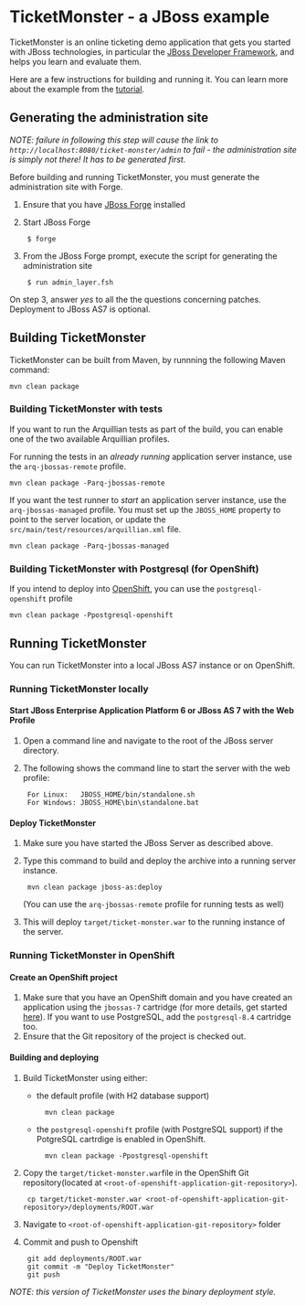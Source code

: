 # TicketMonster - a JBoss example

TicketMonster is an online ticketing demo application that gets you started with JBoss technologies, in particular the [JBoss Developer Framework](http://jboss.org/jdf), and helps you learn and evaluate them.

Here are a few instructions for building and running it. You can learn more about the example from the [tutorial](http://www.jboss.org/jdf/examples/get-started).

## Generating the administration site

_NOTE: failure in following this step will cause the link to `http://localhost:8080/ticket-monster/admin` to fail - the administration site is simply not there! It has to be generated first._

Before building and running TicketMonster, you must generate the administration site with Forge.

1. Ensure that you have [JBoss Forge](http://jboss.org/forge) installed
2. Start JBoss Forge

        $ forge
	
3. From the JBoss Forge prompt, execute the script for generating the administration site
    
	    $ run admin_layer.fsh
	

On step 3, answer _yes_ to all the the questions concerning patches. Deployment to JBoss AS7 is optional. 

## Building TicketMonster

TicketMonster can be built from Maven, by runnning the following Maven command:

    mvn clean package
	
### Building TicketMonster with tests
	
If you want to run the Arquillian tests as part of the build, you can enable one of the two available Arquillian profiles.

For running the tests in an _already running_ application server instance, use the `arq-jbossas-remote` profile.

    mvn clean package -Parq-jbossas-remote

If you want the test runner to _start_ an application server instance, use the `arq-jbossas-managed` profile. You must set up the `JBOSS_HOME` property to point to the server location, or update the `src/main/test/resources/arquillian.xml` file.

    mvn clean package -Parq-jbossas-managed
	
### Building TicketMonster with Postgresql (for OpenShift)

If you intend to deploy into [OpenShift](http://openshift.com), you can use the `postgresql-openshift` profile

    mvn clean package -Ppostgresql-openshift
	
## Running TicketMonster

You can run TicketMonster into a local JBoss AS7 instance or on OpenShift.

### Running TicketMonster locally

#### Start JBoss Enterprise Application Platform 6 or JBoss AS 7 with the Web Profile


1. Open a command line and navigate to the root of the JBoss server directory.
2. The following shows the command line to start the server with the web profile:

        For Linux:   JBOSS_HOME/bin/standalone.sh
        For Windows: JBOSS_HOME\bin\standalone.bat
		
#### Deploy TicketMonster

1. Make sure you have started the JBoss Server as described above.
2. Type this command to build and deploy the archive into a running server instance.

        mvn clean package jboss-as:deploy
	
	(You can use the `arq-jbossas-remote` profile for running tests as well)

3. This will deploy `target/ticket-monster.war` to the running instance of the server.

### Running TicketMonster in OpenShift

#### Create an OpenShift project

1. Make sure that you have an OpenShift domain and you have created an application using the `jbossas-7` cartridge (for more details, get started [here](https://openshift.redhat.com/app/getting_started)). If you want to use PostgreSQL, add the `postgresql-8.4` cartridge too.
2. Ensure that the Git repository of the project is checked out.

#### Building and deploying

1. Build TicketMonster using either: 
    * the default profile (with H2 database support)
    
            mvn clean package	
    * the `postgresql-openshift` profile (with PostgreSQL support) if the PotgreSQL cartrdige is enabled in OpenShift.
            
            mvn clean package -Ppostgresql-openshift
			
2. Copy the `target/ticket-monster.war`file in the OpenShift Git repository(located at `<root-of-openshift-application-git-repository>`).

	    cp target/ticket-monster.war <root-of-openshift-application-git-repository>/deployments/ROOT.war

3. Navigate to `<root-of-openshift-application-git-repository>` folder
4. Commit and push to Openshift
        
		git add deployments/ROOT.war
		git commit -m "Deploy TicketMonster"
		git push

_NOTE: this version of TicketMonster uses the *binary* deployment style._ 




	
 



